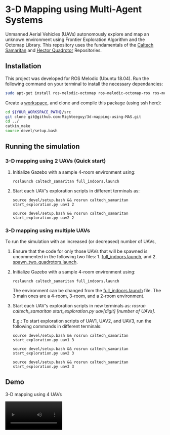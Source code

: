 # 3-D Mapping using Multi-Agent Systems

Unmanned Aerial Vehicles (UAVs) autonomously explore and map an unknown environment using Frontier Exploration Algorithm and the Octomap Library. This repository uses the fundamentals of the [Caltech Samaritan](https://github.com/TimboKZ/caltech_samaritan/blob/master/README.md) and [Hector Quadrotor](https://github.com/tu-darmstadt-ros-pkg/hector_quadrotor) Repositories.


## Installation

This project was developed for ROS Melodic (Ubuntu 18.04). 
Run the following command on your terminal to install the necessary dependancies:

```bash
sudo apt-get install ros-melodic-octomap ros-melodic-octomap-ros ros-melodic-octomap-rviz-plugins ros-melodic-navigation ros-melodic-teb-local-planner ros-melodic-ros-numpy ros-melodic-ros-control ros-melodic-gazebo-ros-control ros-melodic-unique-identifier ros-melodic-geographic-info ros-melodic-laser-geometry ros-melodic-tf-conversions ros-melodic-tf2-geometry-msgs ros-melodic-joy
```

Create a [workspace](http://wiki.ros.org/catkin/Tutorials/create_a_workspace), and clone and compile this package (using ssh here):
```bash
cd ${YOUR_WORKSPACE_PATH}/src
git clone git@github.com:Mighteeguy/3d-mapping-using-MAS.git
cd ../ 
catkin_make
source devel/setup.bash
```

## Running the simulation 
### 3-D mapping using 2 UAVs (Quick start)
1. Initialize Gazebo with a sample 4-room environment using: 
   ```
   roslaunch caltech_samaritan full_indoors.launch
   ```
2. Start each UAV's exploration scripts in different terminals as: 

   ```
   source devel/setup.bash && rosrun caltech_samaritan start_exploration.py uav1 2
   ```

   ```
   source devel/setup.bash && rosrun caltech_samaritan start_exploration.py uav2 2
   ```

### 3-D mapping using multiple UAVs
To run the simulation with an increased (or decreased) number of UAVs,
1. Ensure that the code for only those UAVs that will be spawned is uncommented in the following two files: 1. [full_indoors.launch](caltech_samaritan/launch/full_indoors.launch), and 2. [spawn_two_quadrotors.launch](hector_quadrotor/hector_quadrotor_gazebo/launch/spawn_two_quadrotors.launch).
2. Initialize Gazebo with a sample 4-room environment using: 
   ```
   roslaunch caltech_samaritan full_indoors.launch
   ```
   The environment can be changed from the [full_indoors.launch](caltech_samaritan/launch/full_indoors.launch) file. The 3 main ones are a 4-room, 3-room, and a 2-room environment. 

3. Start each UAV's exploration scripts in new terminals as: _rosrun caltech\_samaritan start\_exploration.py uav[digit] [number of UAVs]_.

   E.g.: To start exploration scripts of UAV1, UAV2, and UAV3, run the following commands in different terminals:
   
   ```
   source devel/setup.bash && rosrun caltech_samaritan start_exploration.py uav1 3
   ```

   ```
   source devel/setup.bash && rosrun caltech_samaritan start_exploration.py uav2 3
   ```

   ```
   source devel/setup.bash && rosrun caltech_samaritan start_exploration.py uav3 3
   ```

## Demo
3-D mapping using 4 UAVs

<video src='https://user-images.githubusercontent.com/43675847/180644628-e7be5256-4254-4283-82dd-4a96f02d983d.mp4' width=180 />
